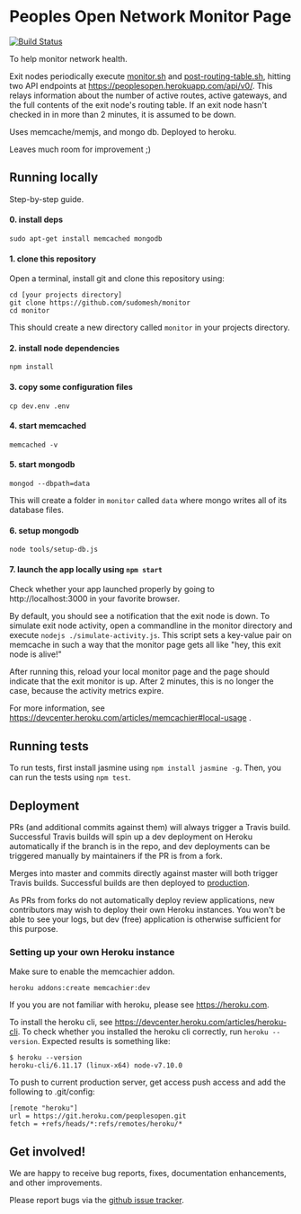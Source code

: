 # Peoples Open Network Monitor Page

[![Build Status](https://travis-ci.org/sudomesh/monitor.svg?branch=master)](https://travis-ci.org/sudomesh/monitor)

To help monitor network health. 

Exit nodes periodically execute [monitor.sh](./monitor.sh) and [post-routing-table.sh](./post-routing-table.sh), hitting two API endpoints at https://peoplesopen.herokuapp.com/api/v0/. This relays information about the number of active routes, active gateways, and the full contents of the exit node's routing table. If an exit node hasn't checked in in more than 2 minutes, it is assumed to be down.

Uses memcache/memjs, and mongo db. Deployed to heroku.

Leaves much room for improvement ;)

## Running locally 

Step-by-step guide.

#### 0. install deps

```
sudo apt-get install memcached mongodb
``` 

#### 1. clone this repository

Open a terminal, install git and clone this repository using:

```
cd [your projects directory]
git clone https://github.com/sudomesh/monitor
cd monitor
```

This should create a new directory called   `monitor` in your projects directory.

#### 2. install node dependencies 

```
npm install
```

#### 3. copy some configuration files

```
cp dev.env .env
```

#### 4. start memcached

```
memcached -v
```

#### 5. start mongodb

```
mongod --dbpath=data
```

This will create a folder in `monitor` called `data` where mongo writes all of its database files.

#### 6. setup mongodb

```
node tools/setup-db.js
```

#### 7. launch the app locally using `npm start`

Check whether your app launched properly by going to http://localhost:3000 in your favorite browser.

By default, you should see a notification that the exit node is down. To simulate exit node activity, open a commandline in the monitor directory and execute `nodejs ./simulate-activity.js`. This script sets a key-value pair on memcache in such a way that the monitor page gets all like "hey, this exit node is alive!"

After running this, reload your local monitor page and the page should indicate that the exit monitor is up. After 2 minutes, this is no longer the case, because the activity metrics expire.


For more information, see https://devcenter.heroku.com/articles/memcachier#local-usage .

## Running tests

To run tests, first install jasmine using ```npm install jasmine -g```. Then, you can run the tests using ```npm test```.

## Deployment
PRs (and additional commits against them) will always trigger a Travis build.
Successful Travis builds will spin up a dev deployment on Heroku automatically if the branch is in the repo,
and dev deployments can be triggered manually by maintainers if the PR is from a fork.

Merges into master and commits directly against master will both trigger Travis builds.
Successful builds are then deployed to
[production](https://peoplesopen.herokuapp.com).

As PRs from forks do not automatically deploy review applications,
new contributors may wish to deploy their own Heroku instances.
You won't be able to see your logs,
but dev (free) application is otherwise sufficient for this purpose.

### Setting up your own Heroku instance

Make sure to enable the memcachier addon. 
```
heroku addons:create memcachier:dev
```

If you you are not familiar with heroku, please see https://heroku.com.

To install the heroku cli, see https://devcenter.heroku.com/articles/heroku-cli. To check whether you installed the heroku cli correctly, run `heroku --version`. Expected results is something like:

```
$ heroku --version
heroku-cli/6.11.17 (linux-x64) node-v7.10.0
```

To push to current production server, get access push access and add the following to .git/config:

```
[remote "heroku"]
url = https://git.heroku.com/peoplesopen.git
fetch = +refs/heads/*:refs/remotes/heroku/*
```


## Get involved!

We are happy to receive bug reports, fixes, documentation enhancements, and
other improvements.

Please report bugs via the
[github issue tracker](http://github.com/sudomesh/monitor/issues).

